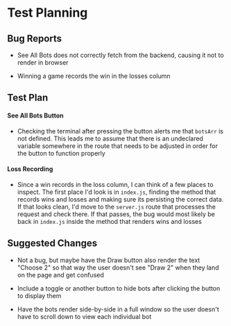 # Test Planning

## Bug Reports

- See All Bots does not correctly fetch from the backend, causing it not to render in browser

- Winning a game records the win in the losses column

## Test Plan

#### See All Bots Button

- Checking the terminal after pressing the button alerts me that `botsArr` is not defined. This leads me to assume that there is an undeclared variable somewhere in the route that needs to be adjusted in order for the button to function properly

#### Loss Recording

- Since a win records in the loss column, I can think of a few places to inspect. The first place I'd look is in `index.js`, finding the method that records wins and losses and making sure its persisting the correct data. If that looks clean, I'd move to the `server.js` route that processes the request and check there. If that passes, the bug would most likely be back in `index.js` inside the method that renders wins and losses

## Suggested Changes

- Not a bug, but maybe have the Draw button also render the text "Choose 2" so that way the user doesn't see "Draw 2" when they land on the page and get confused

- Include a toggle or another button to hide bots after clicking the button to display them

- Have the bots render side-by-side in a full window so the user doesn't have to scroll down to view each individual bot